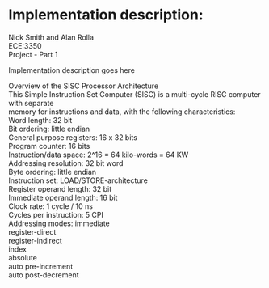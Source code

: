 # Implementation description:
Nick Smith and Alan Rolla <br>
ECE:3350  <br>
Project - Part 1 <br>

  Implementation description goes here <br>


Overview of the SISC Processor Architecture<br>
This Simple Instruction Set Computer (SISC) is a multi-cycle RISC computer with separate<br>
memory for instructions and data, with the following characteristics:<br>
Word length: 32 bit<br>
Bit ordering: little endian<br>
General purpose registers: 16 x 32 bits<br>
Program counter: 16 bits<br>
Instruction/data space: 2^16 = 64 kilo-words = 64 KW<br>
Addressing resolution: 32 bit word<br>
Byte ordering: little endian<br>
Instruction set: LOAD/STORE-architecture<br>
Register operand length: 32 bit<br>
Immediate operand length: 16 bit<br>
Clock rate: 1 cycle / 10 ns<br>
Cycles per instruction: 5 CPI<br>
Addressing modes: immediate<br>
register-direct<br>
register-indirect<br>
index<br>
absolute<br>
auto pre-increment<br>
auto post-decrement<br>
